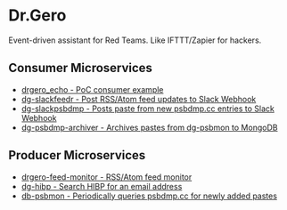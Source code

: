 # Dr.Gero
Event-driven assistant for Red Teams. Like IFTTT/Zapier for hackers.

## Consumer Microservices
- [drgero_echo - PoC consumer example](https://github.com/n0ncetonic/drgero_echo)
- [dg-slackfeedr - Post RSS/Atom feed updates to Slack Webhook](https://github.com/n0ncetonic/dg-slackfeedr)
- [dg-slackpsbdmp - Posts paste from new psbdmp.cc entries to Slack Webhook](https://github.com/BlacksunLabs/dg-slackpsbdmp)
- [dg-psbdmp-archiver - Archives pastes from dg-psbmon to MongoDB](https://github.com/BlacksunLabs/dg-psbdmp-archiver)

## Producer Microservices
- [drgero-feed-monitor - RSS/Atom feed monitor](https://github.com/n0ncetonic/drgero-feed-monitor)
- [dg-hibp - Search HIBP for an email address](https://github.com/BlacksunLabs/dg-hibp)
- [db-psbmon - 
Periodically queries psbdmp.cc for newly added pastes](https://github.com/BlacksunLabs/dg-psbmon)

